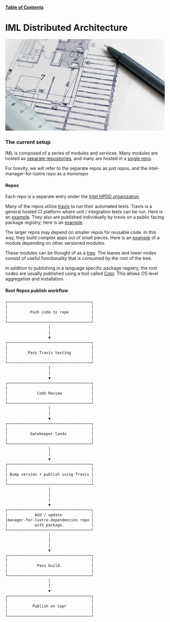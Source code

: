 [**Table of Contents**](index.md)

# IML Distributed Architecture

![architecture](md_Graphics/architecture_sm.jpg)

### The current setup

IML is composed of a series of modules and services. Many modules are hosted as [separate repositories](https://github.com/intel-hpdd), and many are hosted in a [single repo](https://github.com/intel-hpdd/intel-manager-for-lustre).

For brevity, we will refer to the separate repos as just _repos_, and the intel-manager-for-lustre repo as a 
_monorepo_

#### Repos

Each repo is a separate entry under the [Intel HPDD organization](https://github.com/intel-hpdd).

Many of the repos utilize [travis](https://travis-ci.org/) to run their automated tests. Travis is a general hosted CI platform where unit / integration tests can be run. Here is an [example](https://travis-ci.org/intel-hpdd/view-server/jobs/257382690). They also are published individually by travis on a public facing package registry; here is an [example](https://yarnpkg.com/en/package/@iml/view-server).

The larger repos may depend on smaller repos for reusable code. In this way, they build complex apps out of small pieces. Here is an [example](https://github.com/intel-hpdd/view-server/blob/52a1006fa24712362fc3eb833591c50ef86e4402/package.json#L25-L30) of a module depending on other versioned modules.

These modules can be thought of as a [tree](http://npm.anvaka.com/#/view/2d/%2540iml%252Frealtime). The leaves and lower nodes consist of useful functionality that is consumed by the root of the tree. 

In addition to publishing in a language specific package registry, the root nodes are usually published using a tool called [Copr](https://pagure.io/copr/copr). This allows OS level aggregation and installation.

#### Root Repos publish workflow

    ┌─────────────────────────────────────┐
    │                                     │
    │          Push code to repo          │
    │                                     │
    └─────────────────────────────────────┘
                       │
                       │
                       ▼
    ┌─────────────────────────────────────┐
    │                                     │
    │         Pass Travis testing         │
    │                                     │
    └─────────────────────────────────────┘
                       │
                       │
                       ▼
    ┌─────────────────────────────────────┐
    │                                     │
    │             Code Review             │
    │                                     │
    └─────────────────────────────────────┘
                       │
                       │
                       ▼
    ┌─────────────────────────────────────┐
    │                                     │
    │          Gatekeeper lands           │
    │                                     │
    └─────────────────────────────────────┘
                       │
                       │
                       ▼
    ┌─────────────────────────────────────┐
    │                                     │
    │ Bump version + publish using Travis │
    │                                     │
    └─────────────────────────────────────┘
                       │
                       │
                       │
                       ▼
    ┌─────────────────────────────────────┐
    │            Add / update             │
    │manager-for-lustre-dependencies repo │
    │            with package.            │
    └─────────────────────────────────────┘
                       │
                       │
                       │
                       ▼
    ┌─────────────────────────────────────┐
    │                                     │
    │             Pass build.             │
    │                                     │
    └─────────────────────────────────────┘
                       │
                       │
                       ▼
    ┌─────────────────────────────────────┐
    │                                     │
    │           Publish on Copr           │
    │                                     │
    └─────────────────────────────────────┘